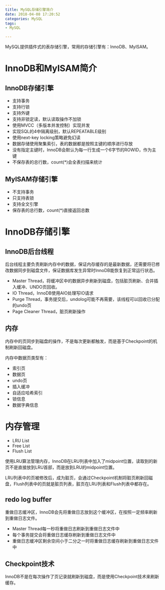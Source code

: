 ```yaml
---
title: MySQL存储引擎简介
date: 2018-04-08 17:20:52
categories: MySQL
tags: 
- MySQL

---
```


MySQL提供插件式的表存储引擎，常用的存储引擎有：InnoDB、MyISAM。

<!--more-->

# InnoDB和MyISAM简介

## InnoDB存储引擎

- 支持事务
- 支持行锁
- 支持外键
- 支持非锁定读，默认读取操作不加锁
- 使用MVCC（多版本并发控制）实现并发
- 实现SQL的4中隔离级别，默认REPEATABLE级别
- 使用next-key locking策略避免幻读
- 数据存储使用聚集索引，表的数据都是按照主键的顺序进行存放
- 没有指定主键时，InnoDB会默认为每一行生成一个6字节的ROWID，作为主键
- 不保存表的总行数，count(*)会全表扫描来统计

## MyISAM存储引擎

- 不支持事务
- 只支持表锁
- 支持全文引擎
- 保存表的总行数，count(*)直接返回总数

# InnoDB存储引擎

## InnoDB后台线程

后台线程主要负责刷新内存中的数据，保证内存缓存的是最新数据，还需要将已修改数据同步到磁盘文件，保证数据库发生异常时InnoDB能恢复到正常运行状态。

- Master Thread，将缓冲区中的数据异步刷新到磁盘，包括脏页刷新、合并插入缓冲、UNDO页回收。
- IO Thread，InnoDB使用AIO处理写IO请求
- Purge Thread，事务提交后，undolog可能不再需要，该线程可以回收已分配的undo页
- Page Cleaner Thread，脏页刷新操作

## 内存

内存中的页同步到磁盘的操作，不是每次更新都触发，而是基于Checkpoint的机制刷新回磁盘。

内存中数据页类型有：

- 索引页
- 数据页
- undo页
- 插入缓冲
- 自适应哈希索引
- 锁信息
- 数据字典信息

# 内存管理

- LRU List
- Free List
- Flush List

使用LRU算法管理内存，InnoDB在LRU列表中加入了midpoint位置，读取到的新页不是直接放到LRU首部，而是放到LRU的midpoint位置。

LRU列表中的页被修改后，成为脏页，会通过Checkpoint机制将脏页刷新回磁盘，Flush列表中的页就是脏页列表，脏页在LRU列表和Flush列表中都存在。

## redo log buffer

重做日志缓冲区，InnoDB会先将重做日志放到这个缓冲区，在按照一定频率刷新到重做日志文件。

- Master Thread每一秒将重做日志刷新到重做日志文件中
- 每个事务提交会将重做日志缓存刷新到重做日志文件中
- 重做日志缓冲区剩余空间小于二分之一时将重做日志缓存刷新到重做日志文件中

## Checkpoint技术

InnoDB不是在每次操作了页记录就刷新到磁盘，而是使用Checkpoint技术来刷新缓存。